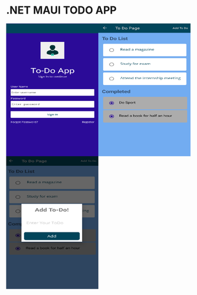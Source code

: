 # .NET MAUI TODO APP
<img align="left" src="https://github.com/BusraYorulmaz/.net-maui-todo-app/blob/main/ScreenShoots/screen1.png" width="250" height="360" />
<img align="left" src="https://github.com/BusraYorulmaz/.net-maui-todo-app/blob/main/ScreenShoots/res02.png" width="250" height="360" />
<img align="left" src="https://github.com/BusraYorulmaz/.net-maui-todo-app/blob/main/ScreenShoots/res01.png" width="250" height="360" />
